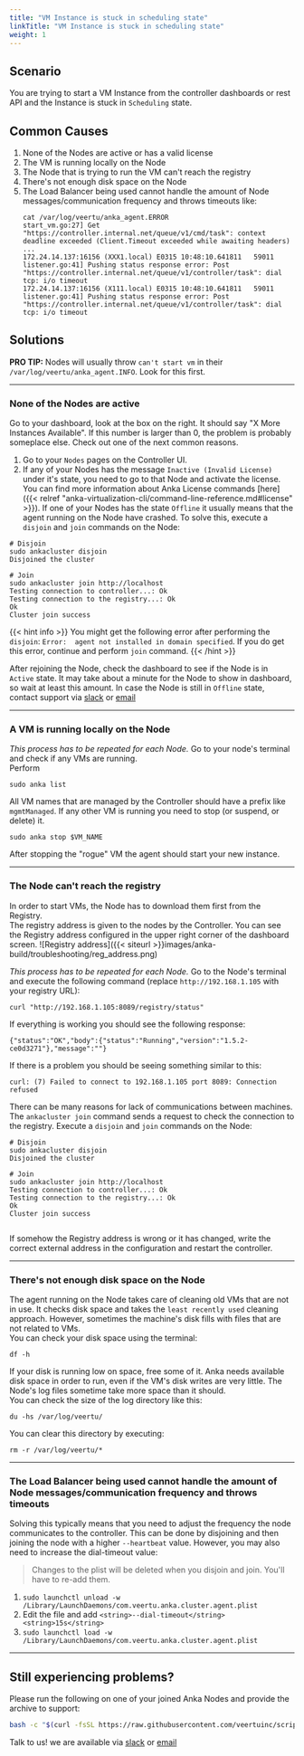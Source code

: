 ```yaml
---
title: "VM Instance is stuck in scheduling state"
linkTitle: "VM Instance is stuck in scheduling state"
weight: 1
---
```



## Scenario

You are trying to start a VM Instance from the controller dashboards or rest API and the Instance is stuck in `Scheduling` state.


## Common Causes

1. None of the Nodes are active or has a valid license
2. The VM is running locally on the Node
3. The Node that is trying to run the VM can't reach the registry
4. There's not enough disk space on the Node
5. The Load Balancer being used cannot handle the amount of Node messages/communication frequency and throws timeouts like:
    ```
    cat /var/log/veertu/anka_agent.ERROR
    start_vm.go:27] Get "https://controller.internal.net/queue/v1/cmd/task": context deadline exceeded (Client.Timeout exceeded while awaiting headers)
    ...
    172.24.14.137:16156 (XXX1.local) E0315 10:48:10.641811   59011 listener.go:41] Pushing status response error: Post "https://controller.internal.net/queue/v1/controller/task": dial tcp: i/o timeout 
    172.24.14.137:16156 (X111.local) E0315 10:48:10.641811   59011 listener.go:41] Pushing status response error: Post "https://controller.internal.net/queue/v1/controller/task": dial tcp: i/o timeout 
    ```

## Solutions

**PRO TIP:** Nodes will usually throw `can't start vm` in their `/var/log/veertu/anka_agent.INFO`. Look for this first.

---

### None of the Nodes are active

Go to your dashboard, look at the box on the right. It should say "X More Instances Available". If this number is larger than 0, the problem is probably someplace else. Check out one of the next common reasons.


1. Go to your `Nodes` pages on the Controller UI. 
2. If any of your Nodes has the message `Inactive (Invalid License)` under it's state, you need to go to that Node and activate the license. You can find more information about Anka License commands [here]({{< relref "anka-virtualization-cli/command-line-reference.md#license" >}}).
If one of your Nodes has the state `Offline` it usually means that the agent running on the Node have crashed. To solve this, execute a `disjoin` and `join` commands on the Node:

```shell
# Disjoin
sudo ankacluster disjoin                 
Disjoined the cluster

# Join
sudo ankacluster join http://localhost
Testing connection to controller...: Ok
Testing connection to the registry...: Ok
Ok
Cluster join success
```

{{< hint info >}}
You might get the following error after performing the `disjoin`: `Error:  agent not installed in domain specified`. If you do get this error, continue and perform `join` command.
{{< /hint >}}

After rejoining the Node, check the dashboard to see if the Node is in `Active` state. It may take about a minute for the Node to show in dashboard, so wait at least this amount. In case the Node is still in `Offline` state, contact support via [slack](https://slack.veertu.com/) or [email](mailto:support@veertu.com)

---

### A VM is running locally on the Node

*This process has to be repeated for each Node.*
Go to your node's terminal and check if any VMs are running.  
Perform 
```shell
sudo anka list
```
All VM names that are managed by the Controller should have a prefix like `mgmtManaged`. If any other VM is running you need to stop (or suspend, or delete) it. 
```shell
sudo anka stop $VM_NAME
```

After stopping the "rogue" VM the agent should start your new instance.

---

### The Node can't reach the registry

In order to start VMs, the Node has to download them first from the Registry.  
The registry address is given to the nodes by the Controller.
You can see the Registry address configured in the upper right corner of the dashboard screen.
![Registry address]({{< siteurl >}}images/anka-build/troubleshooting/reg_address.png)

*This process has to be repeated for each Node.*
Go to the Node's terminal and execute the following command (replace `http://192.168.1.105` with your registry URL):  
```shell
curl "http://192.168.1.105:8089/registry/status"
```
If everything is working you should see the following response:
```shell
{"status":"OK","body":{"status":"Running","version":"1.5.2-ce0d3271"},"message":""}
```
If there is a problem you should be seeing something similar to this:
```shell
curl: (7) Failed to connect to 192.168.1.105 port 8089: Connection refused
```

There can be many reasons for lack of communications between machines.  
The `ankacluster join` command sends a request to check the connection to the registry.
Execute a `disjoin` and `join` commands on the Node:
```shell 
# Disjoin
sudo ankacluster disjoin                 
Disjoined the cluster

# Join
sudo ankacluster join http://localhost
Testing connection to controller...: Ok
Testing connection to the registry...: Ok
Ok
Cluster join success


```

If somehow the Registry address is wrong or it has changed, write the correct external address in the configuration and restart the controller. 

---

### There's not enough disk space on the Node

The agent running on the Node takes care of cleaning old VMs that are not in use. It checks disk space and takes the `least recently used` cleaning approach. However, sometimes the machine's disk fills with files that are not related to VMs.  
You can check your disk space using the terminal:  
```shell
df -h
```
If your disk is running low on space, free some of it. Anka needs available disk space in order to run, even if the VM's disk writes are very little.
The Node's log files sometime take more space than it should.  
You can check the size of the log directory like this:
```shell
du -hs /var/log/veertu/
```

You can clear this directory by executing:
```shell
rm -r /var/log/veertu/*
```

---

### The Load Balancer being used cannot handle the amount of Node messages/communication frequency and throws timeouts

Solving this typically means that you need to adjust the frequency the node communicates to the controller. This can be done by disjoining and then joining the node with a higher `--heartbeat` value. However, you may also need to increase the dial-timeout value:

> Changes to the plist will be deleted when you disjoin and join. You'll have to re-add them.

1. `sudo launchctl unload -w /Library/LaunchDaemons/com.veertu.anka.cluster.agent.plist`
2. Edit the file and add `<string>--dial-timeout</string><string>15s</string>`
3. `sudo launchctl load -w /Library/LaunchDaemons/com.veertu.anka.cluster.agent.plist`

---

## Still experiencing problems?

Please run the following on one of your joined Anka Nodes and provide the archive to support:

```bash
bash -c "$(curl -fsSL https://raw.githubusercontent.com/veertuinc/scripts/main/generate-anka-node-diagnostics.bash)"
```

Talk to us! we are available via [slack](https://slack.veertu.com/) or [email](mailto:support@veertu.com)
